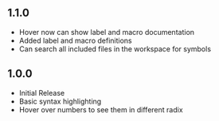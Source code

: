 ## 1.1.0
* Hover now can show label and macro documentation
* Added label and macro definitions
* Can search all included files in the workspace for symbols

## 1.0.0
* Initial Release
* Basic syntax highlighting
* Hover over numbers to see them in different radix